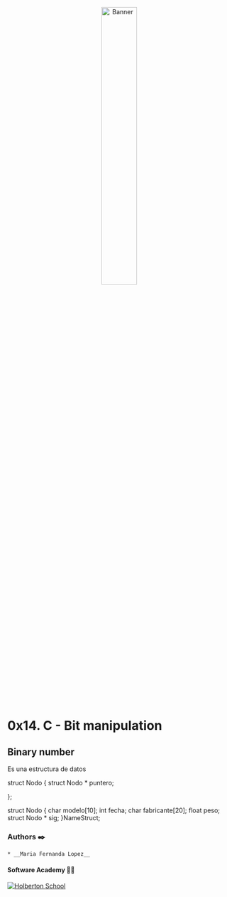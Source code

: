 <p align="center"><img src='https://marketing4ecommerce.net/wp-content/uploads/2018/06/GitHub-logo-2-imagen.jpg' alt='Banner' width=40%></p>

# 0x14. C - Bit manipulation

## Binary number

Es una estructura de datos



struct Nodo {
    struct Nodo * puntero;

};

struct Nodo {
    char modelo[10];
    int fecha;
    char fabricante[20];
    float peso;
    struct Nodo * sig;
}NameStruct;

### Authors :black_nib:

    * __Maria Fernanda Lopez__

#### Software Academy 👨‍💻

<p aling="center">
<a href="https://www.holbertonschool.com" target="_blank">
<img src="http://www.holbertonschool.com/holberton-logo.png" alt="Holberton School"  /></a>
</p>
